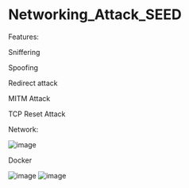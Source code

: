 # Networking_Attack_SEED
Features:​

Sniffering​

Spoofing​

Redirect attack​

MITM Attack​

TCP Reset Attack​

Network:

![image](https://user-images.githubusercontent.com/86921341/168404376-bb7d9a1d-bf3c-431e-8d13-ea80f2251ae7.png)

Docker

![image](https://user-images.githubusercontent.com/86921341/168404420-6f4b2d96-b694-4aec-93fd-329a6cb5c6c5.png)
![image](https://user-images.githubusercontent.com/86921341/168404423-d91cc204-5177-4bfb-b142-543708994189.png)


